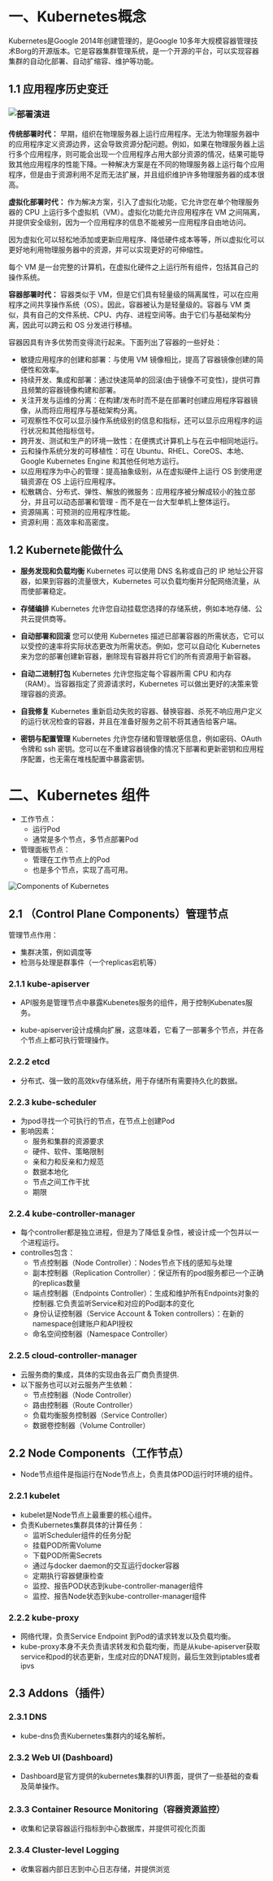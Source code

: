 # 一、Kubernetes概念

Kubernetes是Google 2014年创建管理的，是Google 10多年大规模容器管理技术Borg的开源版本。它是容器集群管理系统，是一个开源的平台，可以实现容器集群的自动化部署、自动扩缩容、维护等功能。

## 1.1 应用程序历史变迁

### ![部署演进](Kubernetes概念.assets/container_evolution.svg)

**传统部署时代：** 早期，组织在物理服务器上运行应用程序。无法为物理服务器中的应用程序定义资源边界，这会导致资源分配问题。例如，如果在物理服务器上运行多个应用程序，则可能会出现一个应用程序占用大部分资源的情况，结果可能导致其他应用程序的性能下降。一种解决方案是在不同的物理服务器上运行每个应用程序，但是由于资源利用不足而无法扩展，并且组织维护许多物理服务器的成本很高。

**虚拟化部署时代：** 作为解决方案，引入了虚拟化功能，它允许您在单个物理服务器的 CPU 上运行多个虚拟机（VM）。虚拟化功能允许应用程序在 VM 之间隔离，并提供安全级别，因为一个应用程序的信息不能被另一应用程序自由地访问。

因为虚拟化可以轻松地添加或更新应用程序、降低硬件成本等等，所以虚拟化可以更好地利用物理服务器中的资源，并可以实现更好的可伸缩性。

每个 VM 是一台完整的计算机，在虚拟化硬件之上运行所有组件，包括其自己的操作系统。

**容器部署时代：** 容器类似于 VM，但是它们具有轻量级的隔离属性，可以在应用程序之间共享操作系统（OS）。因此，容器被认为是轻量级的。容器与 VM 类似，具有自己的文件系统、CPU、内存、进程空间等。由于它们与基础架构分离，因此可以跨云和 OS 分发进行移植。

容器因具有许多优势而变得流行起来。下面列出了容器的一些好处：

- 敏捷应用程序的创建和部署：与使用 VM 镜像相比，提高了容器镜像创建的简便性和效率。
- 持续开发、集成和部署：通过快速简单的回滚(由于镜像不可变性)，提供可靠且频繁的容器镜像构建和部署。
- 关注开发与运维的分离：在构建/发布时而不是在部署时创建应用程序容器镜像，从而将应用程序与基础架构分离。
- 可观察性不仅可以显示操作系统级别的信息和指标，还可以显示应用程序的运行状况和其他指标信号。
- 跨开发、测试和生产的环境一致性：在便携式计算机上与在云中相同地运行。
- 云和操作系统分发的可移植性：可在 Ubuntu、RHEL、CoreOS、本地、Google Kubernetes Engine 和其他任何地方运行。
- 以应用程序为中心的管理：提高抽象级别，从在虚拟硬件上运行 OS 到使用逻辑资源在 OS 上运行应用程序。
- 松散耦合、分布式、弹性、解放的微服务：应用程序被分解成较小的独立部分，并且可以动态部署和管理 - 而不是在一台大型单机上整体运行。
- 资源隔离：可预测的应用程序性能。
- 资源利用：高效率和高密度。

## 1.2 Kubernete能做什么

- **服务发现和负载均衡**
  Kubernetes 可以使用 DNS 名称或自己的 IP 地址公开容器，如果到容器的流量很大，Kubernetes 可以负载均衡并分配网络流量，从而使部署稳定。

- **存储编排**
  Kubernetes 允许您自动挂载您选择的存储系统，例如本地存储、公共云提供商等。

- **自动部署和回滚**
  您可以使用 Kubernetes 描述已部署容器的所需状态，它可以以受控的速率将实际状态更改为所需状态。例如，您可以自动化 Kubernetes 来为您的部署创建新容器，删除现有容器并将它们的所有资源用于新容器。

- **自动二进制打包**
  Kubernetes 允许您指定每个容器所需 CPU 和内存（RAM）。当容器指定了资源请求时，Kubernetes 可以做出更好的决策来管理容器的资源。

- **自我修复**
  Kubernetes 重新启动失败的容器、替换容器、杀死不响应用户定义的运行状况检查的容器，并且在准备好服务之前不将其通告给客户端。

- **密钥与配置管理**
  Kubernetes 允许您存储和管理敏感信息，例如密码、OAuth 令牌和 ssh 密钥。您可以在不重建容器镜像的情况下部署和更新密钥和应用程序配置，也无需在堆栈配置中暴露密钥。

# 二、Kubernetes 组件

* 工作节点：
  * 运行Pod
  * 通常是多个节点，多节点部署Pod
* 管理面板节点：
  * 管理在工作节点上的Pod
  * 也是多个节点，实现了高可用。

![Components of Kubernetes](https://d33wubrfki0l68.cloudfront.net/7016517375d10c702489167e704dcb99e570df85/7bb53/images/docs/components-of-kubernetes.png)

## 2.1 （Control Plane Components）管理节点

管理节点作用：

* 集群决策，例如调度等
* 检测与处理是群事件（一个replicas宕机等）

### 2.1.1 kube-apiserver

* API服务是管理节点中暴露Kubenetes服务的组件，用于控制Kubenates服务。

* kube-apiserver设计成横向扩展，这意味着，它看了一部署多个节点，并在各个节点上都可执行管理操作。

### 2.2.2 etcd

* 分布式、强一致的高效kv存储系统，用于存储所有需要持久化的数据。

### 2.2.3 kube-scheduler

* 为pod寻找一个可执行的节点，在节点上创建Pod
* 影响因素：
  * 服务和集群的资源要求
  * 硬件、软件、策略限制
  * 亲和力和反亲和力规范
  * 数据本地化
  * 节点之间工作干扰
  * 期限

### 2.2.4 kube-controller-manager

* 每个controller都是独立进程，但是为了降低复杂性，被设计成一个包并以一个进程运行。
* controlles包含：
  * 节点控制器（Node Controller）：Nodes节点下线的感知与处理
  * 副本控制器（Replication Controller）：保证所有的pod服务都已一个正确的replicas数量
  * 端点控制器（Endpoints Controller）：生成和维护所有Endpoints对象的控制器.它负责监听Service和对应的Pod副本的变化
  * 身份认证控制器（Service Account & Token controllers）：在新的namespace创建账户和API授权
  * 命名空间控制器（Namespace Controller）

### 2.2.5 cloud-controller-manager

* 云服务商的集成，具体的实现由各云厂商负责提供.
* 以下服务也可以对云服务产生依赖：
  * 节点控制器（Node Controller）
  * 路由控制器（Route Controller）
  * 负载均衡服务控制器（Service Controller）
  * 数据卷控制器（Volume Controller）

## 2.2 Node Components（工作节点）

* Node节点组件是指运行在Node节点上，负责具体POD运行时环境的组件。

### 2.2.1 kubelet

* kubelet是Node节点上最重要的核心组件。
* 负责Kubernetes集群具体的计算任务：
  * 监听Scheduler组件的任务分配
  * 挂载POD所需Volume
  * 下载POD所需Secrets
  * 通过与docker daemon的交互运行docker容器
  * 定期执行容器健康检查
  * 监控、报告POD状态到kube-controller-manager组件
  * 监控、报告Node状态到kube-controller-manager组件

### 2.2.2 kube-proxy

* 网络代理，负责Service Endpoint 到Pod的请求转发以及负载均衡。
* kube-proxy本身不夫负责请求转发和负载均衡，而是从kube-apiserver获取service和pod的状态更新，生成对应的DNAT规则，最后生效到iptables或者ipvs

## 2.3 Addons（插件）

### 2.3.1 DNS

* kube-dns负责Kubernetes集群内的域名解析。

### 2.3.2 Web UI (Dashboard)

* Dashboard是官方提供的kubernetes集群的UI界面，提供了一些基础的查看及简单操作。

### 2.3.3 Container Resource Monitoring（容器资源监控）

* 收集和记录容器运行指标到中心数据库，并提供可视化页面

### 2.3.4 Cluster-level Logging

* 收集容器内部日志到中心日志存储，并提供浏览